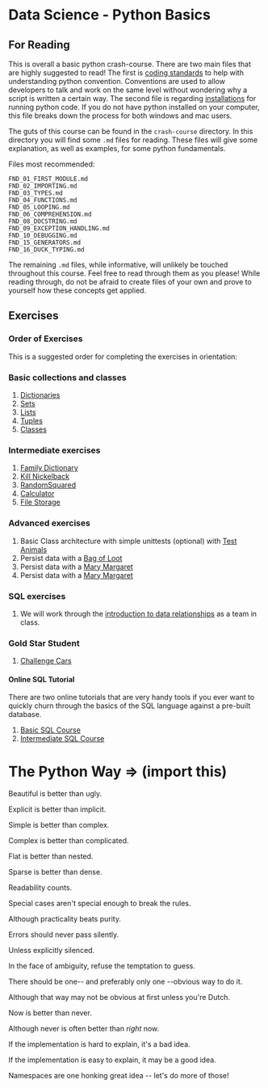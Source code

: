 # Data Science - Python Basics

## For Reading

This is overall a basic python crash-course.
There are two main files that are highly suggested to read!
The first is [coding standards](./CODING_STANDARDS.md) to help with understanding python convention.
Conventions are used to allow developers to talk and work on the same level without wondering why a script is written a certain way.
The second file is regarding [installations](./INSTALLATIONS.md) for running python code.
If you do not have python installed on your computer, this file breaks down the process for both windows and mac users.

The guts of this course can be found in the `crash-course` directory.
In this directory you will find some `.md` files for reading.
These files will give some explanation, as well as examples, for some python fundamentals.

Files most recommended:
```
FND_01_FIRST_MODULE.md
FND_02_IMPORTING.md
FND_03_TYPES.md
FND_04_FUNCTIONS.md
FND_05_LOOPING.md
FND_06_COMPREHENSION.md
FND_08_DOCSTRING.md
FND_09_EXCEPTION_HANDLING.md
FND_10_DEBUGGING.md
FND_15_GENERATORS.md
FND_16_DUCK_TYPING.md
```

The remaining `.md` files, while informative, will unlikely be touched throughout this course.
Feel free to read through them as you please!
While reading through, do not be afraid to create files of your own and prove to yourself how these concepts get applied.

## Exercises

### Order of Exercises

This is a suggested order for completing the exercises in orientation:

### Basic collections and classes
1. [Dictionaries](./crash-course/exercises/essentials/01_DICTIONARIES.md)
1. [Sets](./crash-course/exercises/essentials/02_SETS.md)
1. [Lists](./crash-course/exercises/essentials/03_LISTS.md)
1. [Tuples](./crash-course/exercises/essentials/04_TUPLES.md)
1. [Classes](./crash-course/exercises/essentials/05_CLASSES.md)

### Intermediate exercises
1. [Family Dictionary](./crash-course/exercises/essentials/06_FAMILY_DICTIONARY.md)
1. [Kill Nickelback](./crash-course/exercises/essentials/07_KILL_NICKELBACK.md)
1. [RandomSquared](./crash-course/exercises/essentials/08_RANDOMSQUARED.md)
1. [Calculator](./crash-course/exercises/essentials/09_TEST_CALCULATOR.md)
1. [File Storage](./crash-course/exercises/essentials/10_file_storage.md)

### Advanced exercises
1. Basic Class architecture with simple unittests (optional) with [Test Animals](./crash-course/exercises/challenges/01_TEST_ANIMALS.md)
1. Persist data with a [Bag of Loot](./crash-course/exercises/challenges/02_BAG_OF_LOOT.md)
1. Persist data with a [Mary Margaret](./crash-course/exercises/challenges/03_SHARED_MEMORIES.md)
1. Persist data with a [Mary Margaret](./crash-course/exercises/challenges/03_SHARED_MEMORIES.md)

### SQL exercises
1. We will work through the [introduction to data relationships](./crash-course/exercises/challenges/04_MUSIC_HISTORY.md) as a team in class.

### Gold Star Student
1. [Challenge Cars](./crash-course/exercises/challenges/05_CHALLENGE_CARS.md)

#### Online SQL Tutorial

There are two online tutorials that are very handy tools if you ever want to quickly churn through the basics of the SQL language against a pre-built database.

1. [Basic SQL Course](http://www.sqlcourse.com/intro.html)
2. [Intermediate SQL Course](http://www.sqlcourse2.com/intro2.html)




# The Python Way => (import this)

Beautiful is better than ugly.

Explicit is better than implicit.

Simple is better than complex.

Complex is better than complicated.

Flat is better than nested.

Sparse is better than dense.

Readability counts.

Special cases aren't special enough to break the rules.

Although practicality beats purity.

Errors should never pass silently.

Unless explicitly silenced.

In the face of ambiguity, refuse the temptation to guess.

There should be one-- and preferably only one --obvious way to do it.

Although that way may not be obvious at first unless you're Dutch.

Now is better than never.

Although never is often better than *right* now.

If the implementation is hard to explain, it's a bad idea.

If the implementation is easy to explain, it may be a good idea.

Namespaces are one honking great idea -- let's do more of those!